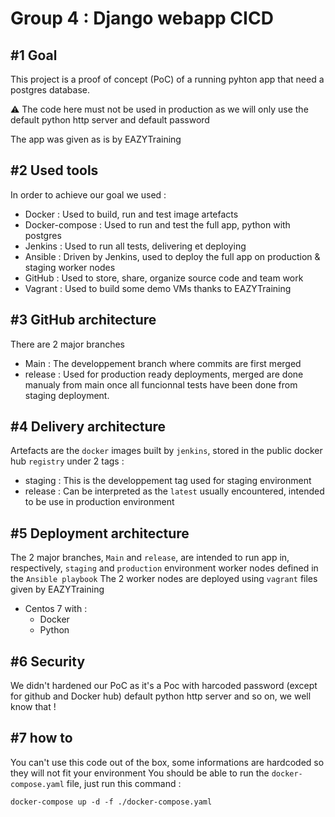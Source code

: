 # Group 4 : Django webapp CICD

## #1 Goal

This project is a proof of concept (PoC) of a running pyhton app that need a postgres database.

:warning: The code here must not be used in production as we will only use the default python http server and default password

The app was given as is by EAZYTraining

## #2 Used tools

In order to achieve our goal we used :

- Docker : Used to build, run and test image artefacts
- Docker-compose : Used to run and test the full app, python with postgres
- Jenkins : Used to run all tests, delivering et deploying
- Ansible : Driven by Jenkins, used to deploy the full app on production & staging worker nodes
- GitHub : Used to store, share, organize source code and team work
- Vagrant : Used to build some demo VMs thanks to EAZYTraining

## #3 GitHub architecture

There are 2 major branches

- Main : The developpement branch where commits are first merged
- release : Used for production ready deployments, merged are done manualy from main once all funcionnal tests have been done from staging deployment.

## #4 Delivery architecture

Artefacts are the `docker` images built by `jenkins`, stored in the public docker hub `registry` under 2 tags :

- staging : This is the developpement tag used for staging environment
- release : Can be interpreted as the `latest` usually encountered, intended to be use in production environment

## #5 Deployment architecture

The 2 major branches, `Main` and `release`, are intended to run app in, respectively, `staging` and `production` environment worker nodes defined in the `Ansible playbook`
The 2 worker nodes are deployed using `vagrant` files given by EAZYTraining

- Centos 7 with :
  - Docker
  - Python

## #6 Security

We didn't hardened our PoC as it's a Poc with harcoded password (except for github and Docker hub) default python http server and so on, we well know that !

## #7 how to

You can't use this code out of the box, some informations are hardcoded so they will not fit your environment 
You should be able to run the `docker-compose.yaml` file, just run this command :

```shell
docker-compose up -d -f ./docker-compose.yaml
```
